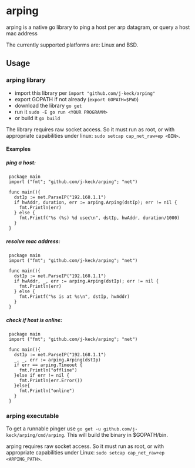 # arping
  
arping is a native go library to ping a host per arp datagram, or query a host mac address 

The currently supported platforms are: Linux and BSD.
  

## Usage
### arping library

* import this library per `import "github.com/j-keck/arping"`
* export GOPATH if not already (`export GOPATH=$PWD`)
* download the library `go get`
* run it `sudo -E go run <YOUR PROGRAMM>` 
* or build it `go build`


The library requires raw socket access. So it must run as root, or with appropriate capabilities under linux: `sudo setcap cap_net_raw+ep <BIN>`.


#### Examples

##### ping a host:
     package main
     import ("fmt"; "github.com/j-keck/arping"; "net")

     func main(){
       dstIp := net.ParseIP("192.168.1.1")
       if hwAddr, duration, err := arping.Arping(dstIp); err != nil {
         fmt.Println(err)
       } else {
         fmt.Printf("%s (%s) %d usec\n", dstIp, hwAddr, duration/1000)
       }
     }

##### resolve mac address:
     package main
     import ("fmt"; "github.com/j-keck/arping"; "net")

     func main(){  
       dstIp := net.ParseIP("192.168.1.1")
       if hwAddr, _, err := arping.Arping(dstIp); err != nil {
         fmt.Println(err)
       } else {
         fmt.Printf("%s is at %s\n", dstIp, hwAddr)
       }
     }

##### check if host is online:
     package main
     import ("fmt"; "github.com/j-keck/arping"; "net")

     func main(){
       dstIp := net.ParseIP("192.168.1.1")
       _, _, err := arping.Arping(dstIp)
       if err == arping.Timeout {
         fmt.Println("offline")
       }else if err != nil {
         fmt.Println(err.Error())
       }else{
         fmt.Println("online")
       }
     }
  

  
### arping executable
   
To get a runnable pinger use `go get -u github.com/j-keck/arping/cmd/arping`. This will build the binary in $GOPATH/bin.

arping requires raw socket access. So it must run as root, or with appropriate capabilities under Linux: `sudo setcap cap_net_raw+ep <ARPING_PATH>`.

